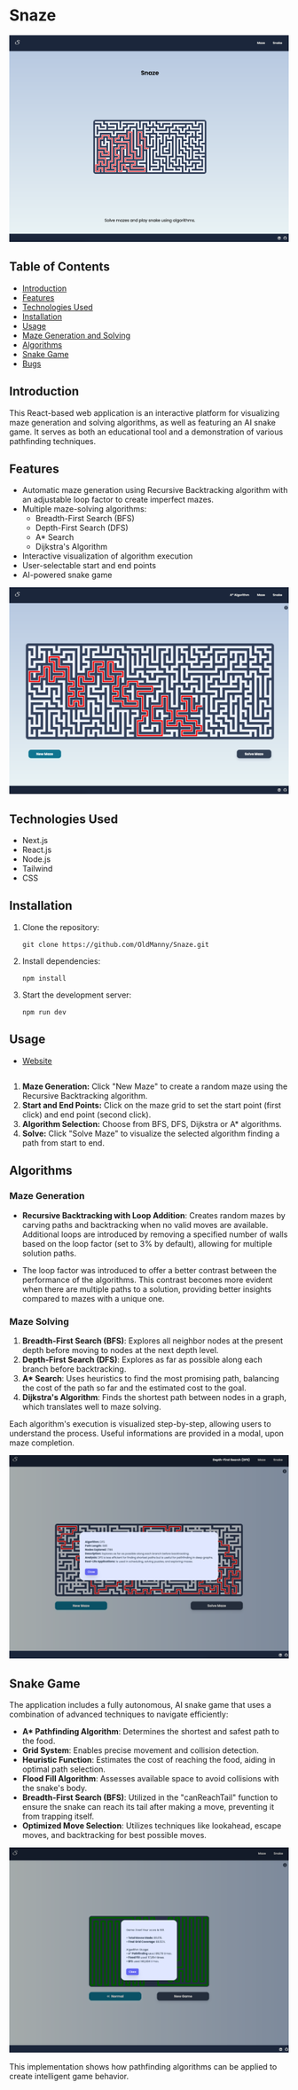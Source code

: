# Snaze

![Home Page](images/HomePage.png)

## Table of Contents
- [Introduction](#introduction)
- [Features](#features)
- [Technologies Used](#technologies-used)
- [Installation](#installation)
- [Usage](#usage)
- [Maze Generation and Solving](#maze-generation-and-solving)
- [Algorithms](#algorithms)
- [Snake Game](#snake-game)
- [Bugs](#bugs)


## Introduction

This React-based web application is an interactive platform for visualizing maze generation and solving algorithms, as well as featuring an AI snake game. It serves as both an educational tool and a demonstration of various pathfinding techniques.


## Features

- Automatic maze generation using Recursive Backtracking algorithm with an adjustable loop factor to create imperfect mazes.
- Multiple maze-solving algorithms:
  - Breadth-First Search (BFS)
  - Depth-First Search (DFS)
  - A* Search
  - Dijkstra's Algorithm
- Interactive visualization of algorithm execution
- User-selectable start and end points
- AI-powered snake game

![Maze Solved](images/MazeSolved.png)


## Technologies Used

- Next.js
- React.js
- Node.js
- Tailwind
- CSS

## Installation

1. Clone the repository:
   ```
   git clone https://github.com/OldManny/Snaze.git
   ```
3. Install dependencies:
   ```
   npm install
   ```
4. Start the development server:
   ```
   npm run dev
   ```

## Usage

- [Website](https://snaze.vercel.app/)


##

1. **Maze Generation:** Click "New Maze" to create a random maze using the Recursive Backtracking algorithm.
2. **Start and End Points:** Click on the maze grid to set the start point (first click) and end point (second click).
3. **Algorithm Selection:** Choose from BFS, DFS, Dijkstra or A* algorithms.
4. **Solve:** Click "Solve Maze" to visualize the selected algorithm finding a path from start to end.

## Algorithms

### Maze Generation
- **Recursive Backtracking with Loop Addition**:  Creates random mazes by carving paths and backtracking when no valid moves are available. Additional loops are introduced by removing a specified number of walls based on the loop factor (set to 3% by default), allowing for multiple solution paths.

- The loop factor was introduced to offer a better contrast between the performance of the algorithms. This contrast becomes more evident when there are multiple paths to a solution, providing better insights compared to mazes with a unique one.

### Maze Solving
1. **Breadth-First Search (BFS)**: Explores all neighbor nodes at the present depth before moving to nodes at the next depth level.
2. **Depth-First Search (DFS)**: Explores as far as possible along each branch before backtracking.
3. **A\* Search**: Uses heuristics to find the most promising path, balancing the cost of the path so far and the estimated cost to the goal.
4. **Dijkstra's Algorithm**: Finds the shortest path between nodes in a graph, which translates well to maze solving.

Each algorithm's execution is visualized step-by-step, allowing users to understand the process. Useful informations are provided in a modal, upon maze completion.

![A solution of a maze, explained](images/MazeSolutionExplained.png)

## Snake Game

The application includes a fully autonomous, AI snake game that uses a combination of advanced techniques to navigate efficiently:

- **A\* Pathfinding Algorithm**: Determines the shortest and safest path to the food.
- **Grid System**: Enables precise movement and collision detection.
- **Heuristic Function**: Estimates the cost of reaching the food, aiding in optimal path selection.
- **Flood Fill Algorithm**: Assesses available space to avoid collisions with the snake's body.
- **Breadth-First Search (BFS)**: Utilized in the "canReachTail" function to ensure the snake can reach its tail after making a move, preventing it from trapping itself.
- **Optimized Move Selection**: Utilizes techniques like lookahead, escape moves, and backtracking for best possible moves.

![Snake Game](images/Snake.png)

This implementation shows how pathfinding algorithms can be applied to create intelligent game behavior.